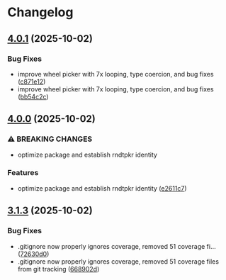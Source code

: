 # Changelog

## [4.0.1](https://github.com/pavankommi/rndtpkr/compare/v4.0.0...v4.0.1) (2025-10-02)


### Bug Fixes

* improve wheel picker with 7x looping, type coercion, and bug fixes ([c871e12](https://github.com/pavankommi/rndtpkr/commit/c871e12afde0576681440889339d63b33b5bf2da))
* improve wheel picker with 7x looping, type coercion, and bug fixes ([bb54c2c](https://github.com/pavankommi/rndtpkr/commit/bb54c2c973cc9cea651ae83db846a280a01aded4))

## [4.0.0](https://github.com/pavankommi/rndtpkr/compare/v3.1.3...v4.0.0) (2025-10-02)


### ⚠ BREAKING CHANGES

* optimize package and establish rndtpkr identity

### Features

* optimize package and establish rndtpkr identity ([e2611c7](https://github.com/pavankommi/rndtpkr/commit/e2611c71432654d14b573d4e1cd609227cc5caa1))

## [3.1.3](https://github.com/pavankommi/rndtpkr/compare/v3.1.2...v3.1.3) (2025-10-02)


### Bug Fixes

* .gitignore now properly ignores coverage, removed 51 coverage fi… ([72630d0](https://github.com/pavankommi/rndtpkr/commit/72630d05f6c15228688f6f41c352d052eaae1a38))
* .gitignore now properly ignores coverage, removed 51 coverage files from git tracking ([668902d](https://github.com/pavankommi/rndtpkr/commit/668902d24138a3f8df7ec11cdeb123a4752b1d8f))
